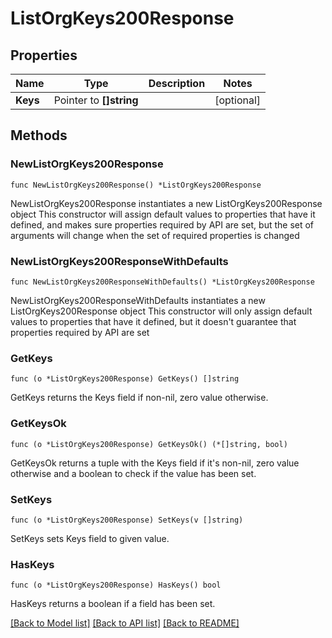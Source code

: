 # ListOrgKeys200Response

## Properties

Name | Type | Description | Notes
------------ | ------------- | ------------- | -------------
**Keys** | Pointer to **[]string** |  | [optional] 

## Methods

### NewListOrgKeys200Response

`func NewListOrgKeys200Response() *ListOrgKeys200Response`

NewListOrgKeys200Response instantiates a new ListOrgKeys200Response object
This constructor will assign default values to properties that have it defined,
and makes sure properties required by API are set, but the set of arguments
will change when the set of required properties is changed

### NewListOrgKeys200ResponseWithDefaults

`func NewListOrgKeys200ResponseWithDefaults() *ListOrgKeys200Response`

NewListOrgKeys200ResponseWithDefaults instantiates a new ListOrgKeys200Response object
This constructor will only assign default values to properties that have it defined,
but it doesn't guarantee that properties required by API are set

### GetKeys

`func (o *ListOrgKeys200Response) GetKeys() []string`

GetKeys returns the Keys field if non-nil, zero value otherwise.

### GetKeysOk

`func (o *ListOrgKeys200Response) GetKeysOk() (*[]string, bool)`

GetKeysOk returns a tuple with the Keys field if it's non-nil, zero value otherwise
and a boolean to check if the value has been set.

### SetKeys

`func (o *ListOrgKeys200Response) SetKeys(v []string)`

SetKeys sets Keys field to given value.

### HasKeys

`func (o *ListOrgKeys200Response) HasKeys() bool`

HasKeys returns a boolean if a field has been set.


[[Back to Model list]](../README.md#documentation-for-models) [[Back to API list]](../README.md#documentation-for-api-endpoints) [[Back to README]](../README.md)


